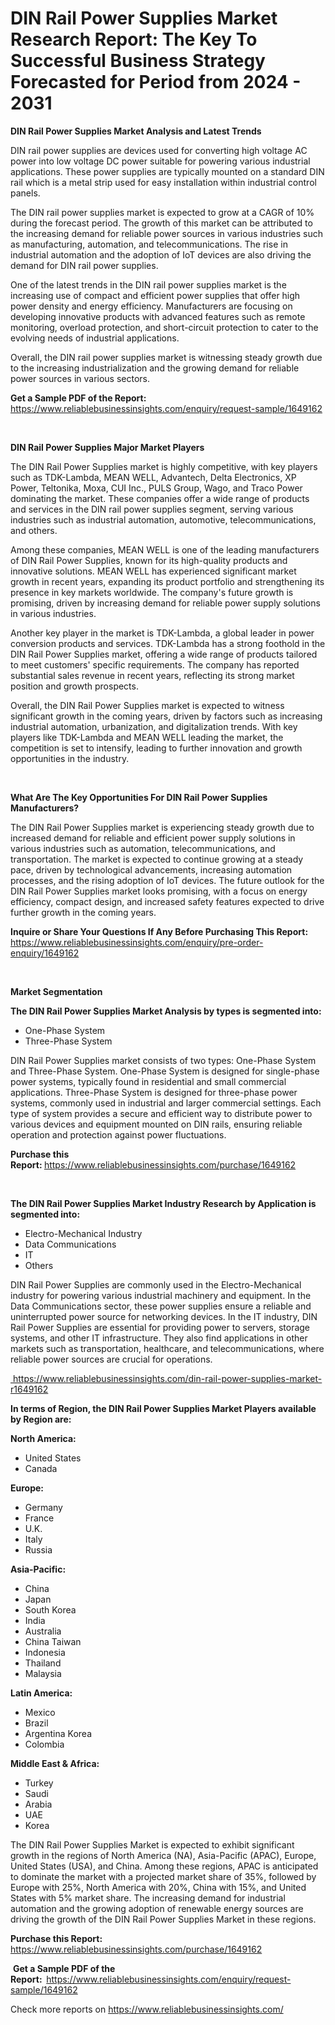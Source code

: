 <p><h1>DIN Rail Power Supplies Market Research Report: The Key To Successful Business Strategy Forecasted for Period from 2024 - 2031</h1></p><p><strong>DIN Rail Power Supplies Market Analysis and Latest Trends</strong></p>
<p><p>DIN rail power supplies are devices used for converting high voltage AC power into low voltage DC power suitable for powering various industrial applications. These power supplies are typically mounted on a standard DIN rail which is a metal strip used for easy installation within industrial control panels.</p><p>The DIN rail power supplies market is expected to grow at a CAGR of 10% during the forecast period. The growth of this market can be attributed to the increasing demand for reliable power sources in various industries such as manufacturing, automation, and telecommunications. The rise in industrial automation and the adoption of IoT devices are also driving the demand for DIN rail power supplies.</p><p>One of the latest trends in the DIN rail power supplies market is the increasing use of compact and efficient power supplies that offer high power density and energy efficiency. Manufacturers are focusing on developing innovative products with advanced features such as remote monitoring, overload protection, and short-circuit protection to cater to the evolving needs of industrial applications.</p><p>Overall, the DIN rail power supplies market is witnessing steady growth due to the increasing industrialization and the growing demand for reliable power sources in various sectors.</p></p>
<p><strong>Get a Sample PDF of the Report:&nbsp;</strong> <a href="https://www.reliablebusinessinsights.com/enquiry/request-sample/1649162">https://www.reliablebusinessinsights.com/enquiry/request-sample/1649162</a></p>
<p>&nbsp;</p>
<p><strong>DIN Rail Power Supplies Major Market Players</strong></p>
<p><p>The DIN Rail Power Supplies market is highly competitive, with key players such as TDK-Lambda, MEAN WELL, Advantech, Delta Electronics, XP Power, Teltonika, Moxa, CUI Inc., PULS Group, Wago, and Traco Power dominating the market. These companies offer a wide range of products and services in the DIN rail power supplies segment, serving various industries such as industrial automation, automotive, telecommunications, and others.</p><p>Among these companies, MEAN WELL is one of the leading manufacturers of DIN Rail Power Supplies, known for its high-quality products and innovative solutions. MEAN WELL has experienced significant market growth in recent years, expanding its product portfolio and strengthening its presence in key markets worldwide. The company's future growth is promising, driven by increasing demand for reliable power supply solutions in various industries.</p><p>Another key player in the market is TDK-Lambda, a global leader in power conversion products and services. TDK-Lambda has a strong foothold in the DIN Rail Power Supplies market, offering a wide range of products tailored to meet customers' specific requirements. The company has reported substantial sales revenue in recent years, reflecting its strong market position and growth prospects.</p><p>Overall, the DIN Rail Power Supplies market is expected to witness significant growth in the coming years, driven by factors such as increasing industrial automation, urbanization, and digitalization trends. With key players like TDK-Lambda and MEAN WELL leading the market, the competition is set to intensify, leading to further innovation and growth opportunities in the industry.</p></p>
<p>&nbsp;</p>
<p><strong>What Are The Key Opportunities For DIN Rail Power Supplies Manufacturers?</strong></p>
<p><p>The DIN Rail Power Supplies market is experiencing steady growth due to increased demand for reliable and efficient power supply solutions in various industries such as automation, telecommunications, and transportation. The market is expected to continue growing at a steady pace, driven by technological advancements, increasing automation processes, and the rising adoption of IoT devices. The future outlook for the DIN Rail Power Supplies market looks promising, with a focus on energy efficiency, compact design, and increased safety features expected to drive further growth in the coming years.</p></p>
<p><strong>Inquire or Share Your Questions If Any Before Purchasing This Report:</strong> <a href="https://www.reliablebusinessinsights.com/enquiry/pre-order-enquiry/1649162">https://www.reliablebusinessinsights.com/enquiry/pre-order-enquiry/1649162</a></p>
<p>&nbsp;</p>
<p><strong>Market Segmentation</strong></p>
<p><strong>The DIN Rail Power Supplies Market Analysis by types is segmented into:</strong></p>
<p><ul><li>One-Phase System</li><li>Three-Phase System</li></ul></p>
<p><p>DIN Rail Power Supplies market consists of two types: One-Phase System and Three-Phase System. One-Phase System is designed for single-phase power systems, typically found in residential and small commercial applications. Three-Phase System is designed for three-phase power systems, commonly used in industrial and larger commercial settings. Each type of system provides a secure and efficient way to distribute power to various devices and equipment mounted on DIN rails, ensuring reliable operation and protection against power fluctuations.</p></p>
<p><strong>Purchase this Report:&nbsp;</strong><a href="https://www.reliablebusinessinsights.com/purchase/1649162">https://www.reliablebusinessinsights.com/purchase/1649162</a></p>
<p>&nbsp;</p>
<p><strong>The DIN Rail Power Supplies Market Industry Research by Application is segmented into:</strong></p>
<p><ul><li>Electro-Mechanical Industry</li><li>Data Communications</li><li>IT</li><li>Others</li></ul></p>
<p><p>DIN Rail Power Supplies are commonly used in the Electro-Mechanical industry for powering various industrial machinery and equipment. In the Data Communications sector, these power supplies ensure a reliable and uninterrupted power source for networking devices. In the IT industry, DIN Rail Power Supplies are essential for providing power to servers, storage systems, and other IT infrastructure. They also find applications in other markets such as transportation, healthcare, and telecommunications, where reliable power sources are crucial for operations.</p></p>
<p><a href="https://www.reliablebusinessinsights.com/din-rail-power-supplies-market-r1649162">&nbsp;https://www.reliablebusinessinsights.com/din-rail-power-supplies-market-r1649162</a></p>
<p><strong>In terms of Region, the DIN Rail Power Supplies Market Players available by Region are:</strong></p>
<p>
    <p> <strong> North America: </strong>
        <ul>
            <li>United States</li>
            <li>Canada</li>
        </ul>
        </p> 
    <p> <strong> Europe: </strong>
        <ul>
            <li>Germany</li>
            <li>France</li>
            <li>U.K.</li>
            <li>Italy</li>
            <li>Russia</li>
        </ul>
        </p> 
    <p> <strong> Asia-Pacific: </strong>
        <ul>
            <li>China</li>
            <li>Japan</li>
            <li>South Korea</li>
            <li>India</li>
            <li>Australia</li>
            <li>China Taiwan</li>
            <li>Indonesia</li>
            <li>Thailand</li>
            <li>Malaysia</li>
        </ul>
        </p> 
    <p> <strong> Latin America: </strong>
        <ul>
            <li>Mexico</li>
            <li>Brazil</li>
            <li>Argentina Korea</li>
            <li>Colombia</li>
        </ul>
        </p> 
    <p> <strong> Middle East & Africa: </strong>
        <ul>
            <li>Turkey</li>
            <li>Saudi</li>
            <li>Arabia</li>
            <li>UAE</li>
            <li>Korea</li>
        </ul>
    </p>
    </p>
<p><p>The DIN Rail Power Supplies Market is expected to exhibit significant growth in the regions of North America (NA), Asia-Pacific (APAC), Europe, United States (USA), and China. Among these regions, APAC is anticipated to dominate the market with a projected market share of 35%, followed by Europe with 25%, North America with 20%, China with 15%, and United States with 5% market share. The increasing demand for industrial automation and the growing adoption of renewable energy sources are driving the growth of the DIN Rail Power Supplies Market in these regions.</p></p>
<p><strong>Purchase this Report: </strong><a href="https://www.reliablebusinessinsights.com/purchase/1649162">https://www.reliablebusinessinsights.com/purchase/1649162</a></p>
<p>&nbsp;<strong>Get a Sample PDF of the Report:&nbsp;&nbsp;</strong><a href="https://www.reliablebusinessinsights.com/enquiry/request-sample/1649162">https://www.reliablebusinessinsights.com/enquiry/request-sample/1649162</a></p>
<p><strong></strong></p>
<p>Check more reports on <a href="https://www.reliablebusinessinsights.com/">https://www.reliablebusinessinsights.com/</a></p>